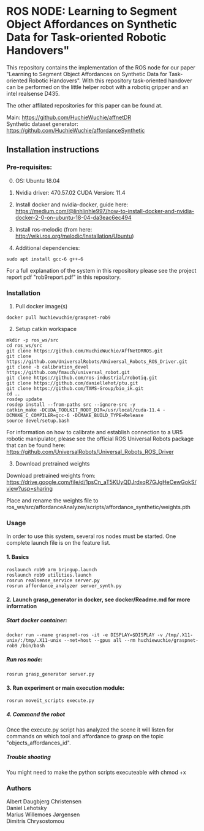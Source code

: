 # ROS NODE: Learning to Segment Object Affordances on Synthetic Data for Task-oriented Robotic Handovers"

This repository contains the implementation of the ROS node for our paper "Learning to Segment Object Affordances on Synthetic Data for Task-oriented Robotic Handovers". With this repository task-oriented handover can be performed on the little helper robot with a robotiq gripper and an intel realsense D435.

The other affilated repositories for this paper can be found at.  

Main: https://github.com/HuchieWuchie/affnetDR  
Synthetic dataset generator: https://github.com/HuchieWuchie/affordanceSynthetic

## Installation instructions

### Pre-requisites:

0. OS: Ubuntu 18.04

1. Nvidia driver: 470.57.02
	 CUDA Version:  11.4

2. Install docker and nvidia-docker, guide here: https://medium.com/@linhlinhle997/how-to-install-docker-and-nvidia-docker-2-0-on-ubuntu-18-04-da3eac6ec494

3. Install ros-melodic (from here: http://wiki.ros.org/melodic/Installation/Ubuntu)

4. Additional dependencies:
```
sudo apt install gcc-6 g++-6
```

For a full explanation of the system in this repository please see the project report pdf "rob9report.pdf" in this repository.


### Installation

1. Pull docker image(s)
```
docker pull huchiewuchie/graspnet-rob9
```

2. Setup catkin workspace
```
mkdir -p ros_ws/src
cd ros_ws/src
git clone https://github.com/HuchieWuchie/AffNetDRROS.git
git clone https://github.com/UniversalRobots/Universal_Robots_ROS_Driver.git
git clone -b calibration_devel https://github.com/fmauch/universal_robot.git
git clone https://github.com/ros-industrial/robotiq.git
git clone https://github.com/daniellehot/ptu.git
git clone https://github.com/TAMS-Group/bio_ik.git
cd ..
rosdep update
rosdep install --from-paths src --ignore-src -y
catkin_make -DCUDA_TOOLKIT_ROOT_DIR=/usr/local/cuda-11.4 -DCMAKE_C_COMPILER=gcc-6 -DCMAKE_BUILD_TYPE=Release
source devel/setup.bash
```
For information on how to calibrate and establish connection to a UR5 robotic manipulator, please see the official ROS Universal Robots package that can be found here: https://github.com/UniversalRobots/Universal_Robots_ROS_Driver

3. Download pretrained weights

Download pretrained weights from: https://drive.google.com/file/d/1psCn_aT5KUyQDJrdxqR7GJgHeCewGokS/view?usp=sharing  

Place and rename the weights file to ros_ws/src/affordanceAnalyzer/scripts/affordance_synthetic/weights.pth

### Usage

In order to use this system, several ros nodes must be started. One complete launch file is on the feature list.

#### 1. Basics
```
roslaunch rob9 arm_bringup.launch
roslaunch rob9 utilities.launch
rosrun realsense_service server.py
rosrun affordance_analyzer server_synth.py
```

#### 2. Launch grasp_generator in docker, see docker/Readme.md for more information

##### Start docker container:
```
docker run --name graspnet-ros -it -e DISPLAY=$DISPLAY -v /tmp/.X11-unix/:/tmp/.X11-unix --net=host --gpus all --rm huchiewuchie/graspnet-rob9 /bin/bash
```

##### Run ros node:
```
rosrun grasp_generator server.py
```

#### 3. Run experiment or main execution module:

```
rosrun moveit_scripts execute.py
```

##### 4. Command the robot

Once the execute.py script has analyzed the scene it will listen for commands on which tool and affordance to grasp on the topic "objects_affordances_id".

##### Trouble shooting

You might need to make the python scripts executeable with chmod +x

### Authors

Albert Daugbjerg Christensen  
Daniel Lehotsky  
Marius Willemoes Jørgensen  
Dimitris Chrysostomou
